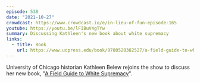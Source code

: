 ```yaml
---
episode: 538
date: "2021-10-27"
crowdcast: https://www.crowdcast.io/e/in-lieu-of-fun-episode-165
youtube: https://youtu.be/lFIBuV4gTYw
summary: Discussing Kathleen's new book about white supremacy
links:
  - title: Book
    url: https://www.ucpress.edu/book/9780520382527/a-field-guide-to-white-supremacy
---
```

University of Chicago historian Kathleen Belew rejoins the show to discuss her new book, "[A Field Guide to White Supremacy][book]".

[book]: https://www.ucpress.edu/book/9780520382527/a-field-guide-to-white-supremacy

